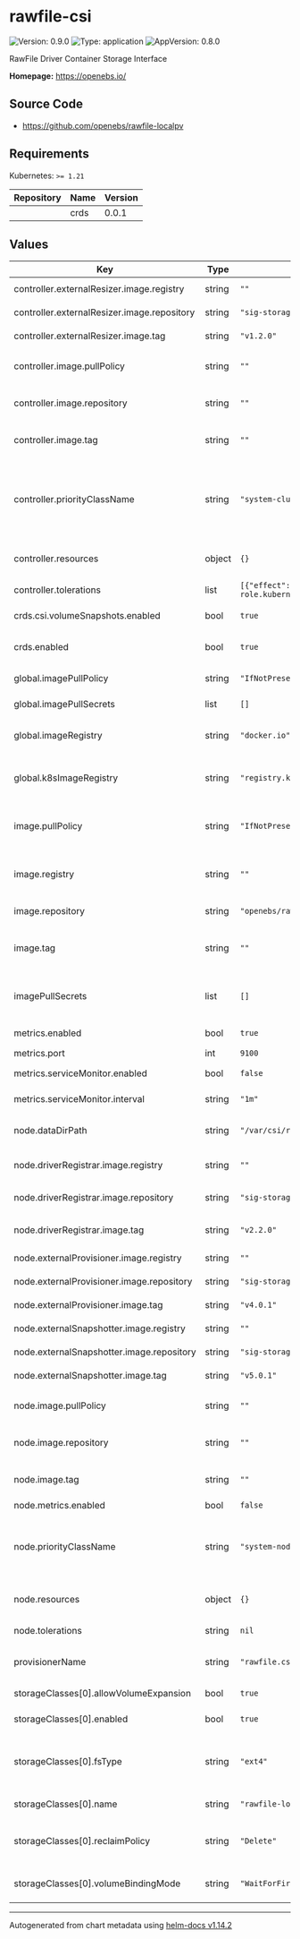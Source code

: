 # rawfile-csi

![Version: 0.9.0](https://img.shields.io/badge/Version-0.9.0-informational?style=flat-square) ![Type: application](https://img.shields.io/badge/Type-application-informational?style=flat-square) ![AppVersion: 0.8.0](https://img.shields.io/badge/AppVersion-0.8.0-informational?style=flat-square)

RawFile Driver Container Storage Interface

**Homepage:** <https://openebs.io/>

## Source Code

* <https://github.com/openebs/rawfile-localpv>

## Requirements

Kubernetes: `>= 1.21`

| Repository | Name | Version |
|------------|------|---------|
|  | crds | 0.0.1 |

## Values

| Key | Type | Default | Description |
|-----|------|---------|-------------|
| controller.externalResizer.image.registry | string | `""` | Image registry for `csi-resizer` |
| controller.externalResizer.image.repository | string | `"sig-storage/csi-resizer"` | Image Repository for `csi-resizer` |
| controller.externalResizer.image.tag | string | `"v1.2.0"` | Image tag for `csi-resizer` |
| controller.image.pullPolicy | string | `""` | Overrides default image pull policy for node component |
| controller.image.repository | string | `""` | Overrides default image repository for node component |
| controller.image.tag | string | `""` | Overrides default image tag for node component |
| controller.priorityClassName | string | `"system-cluster-critical"` | priorityClassName for controller component since this part is critical for cluster `system-cluster-critical` is default |
| controller.resources | object | `{}` | Sets compute resources for controller component |
| controller.tolerations | list | `[{"effect":"NoSchedule","key":"node-role.kubernetes.io/master","operator":"Equal","value":"true"}]` | Tolerations for controller component |
| crds.csi.volumeSnapshots.enabled | bool | `true` | Install Volume Snapshot CRDs |
| crds.enabled | bool | `true` | Disables the installation of all CRDs if set to false |
| global.imagePullPolicy | string | `"IfNotPresent"` | Default pull policy for images |
| global.imagePullSecrets | list | `[]` | Default image pull secret for images |
| global.imageRegistry | string | `"docker.io"` | Default image registry for Images from DockerHub |
| global.k8sImageRegistry | string | `"registry.k8s.io"` | Default image registry for Images from Kubernetes (registry.k8s.io) |
| image.pullPolicy | string | `"IfNotPresent"` | Default image pull policy for node and controller components |
| image.registry | string | `""` | Image registry for rawfile-localpv (default is global.imageRegistry) |
| image.repository | string | `"openebs/rawfile-localpv"` | Image repository for rawfile-localpv |
| image.tag | string | `""` | Default image tag for node and controller components (uses AppVersion if empty) |
| imagePullSecrets | list | `[]` | Sets image pull secret while pulling images from a private registry |
| metrics.enabled | bool | `true` | Completely enable or disable metrics |
| metrics.port | int | `9100` | Sets metrics port |
| metrics.serviceMonitor.enabled | bool | `false` | Enables prometheus service monitor |
| metrics.serviceMonitor.interval | string | `"1m"` | Sets prometheus target interval |
| node.dataDirPath | string | `"/var/csi/rawfile"` | Data dir path for provisioner to be used by provisioner |
| node.driverRegistrar.image.registry | string | `""` | Image Registry for `csi-node-driver-registrar` |
| node.driverRegistrar.image.repository | string | `"sig-storage/csi-node-driver-registrar"` | Image Repository for `csi-node-driver-registrar` |
| node.driverRegistrar.image.tag | string | `"v2.2.0"` | Image Tag for `csi-node-driver-registrar` |
| node.externalProvisioner.image.registry | string | `""` | Image Registry for `csi-provisioner` |
| node.externalProvisioner.image.repository | string | `"sig-storage/csi-provisioner"` | Image Repository for `csi-provisioner` |
| node.externalProvisioner.image.tag | string | `"v4.0.1"` | Image Tag for `csi-provisioner` |
| node.externalSnapshotter.image.registry | string | `""` | Image Registry for `csi-snapshotter` |
| node.externalSnapshotter.image.repository | string | `"sig-storage/csi-snapshotter"` | Image Repository for `csi-snapshotter` |
| node.externalSnapshotter.image.tag | string | `"v5.0.1"` | Image Tag for `csi-snapshotter` |
| node.image.pullPolicy | string | `""` | Overrides default image pull policy for node component |
| node.image.repository | string | `""` | Overrides default image repository for node component |
| node.image.tag | string | `""` | Overrides default image tag for node component |
| node.metrics.enabled | bool | `false` |  |
| node.priorityClassName | string | `"system-node-critical"` | priorityClassName for node component since this part is critical for node `system-node-critical` is default |
| node.resources | object | `{}` | Sets compute resources for node component |
| node.tolerations | string | `nil` | Tolerations for node component |
| provisionerName | string | `"rawfile.csi.openebs.io"` | Name of the registered CSI Driver in the cluster |
| storageClasses[0].allowVolumeExpansion | bool | `true` | volumes are able to expand/resize or not? |
| storageClasses[0].enabled | bool | `true` | Enable or disable StorageClass |
| storageClasses[0].fsType | string | `"ext4"` | Sets filesystem type for volumes (Currently supports `btrfs`, `xfs` and `ext4` [which is default]) |
| storageClasses[0].name | string | `"rawfile-localpv"` | Name of the StorageClass |
| storageClasses[0].reclaimPolicy | string | `"Delete"` | Sets default reclaimPolicy for StorageClass volumes |
| storageClasses[0].volumeBindingMode | string | `"WaitForFirstConsumer"` | Sets volumeBindingMode for StorageClass |

----------------------------------------------
Autogenerated from chart metadata using [helm-docs v1.14.2](https://github.com/norwoodj/helm-docs/releases/v1.14.2)
